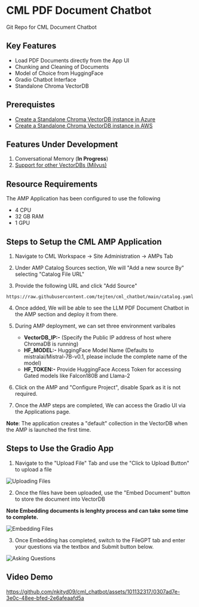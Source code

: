 # CML PDF Document Chatbot
Git Repo for CML Document Chatbot

## Key Features

- Load PDF Documents directly from the App UI
- Chunking and Cleaning of Documents
- Model of Choice from HuggingFace
- Gradio Chatbot Interface
- Standalone Chroma VectorDB

## Prerequistes

- [Create a Standalone Chroma VectorDB instance in Azure](https://github.com/nkityd09/cml_chatbot/blob/main/amp_extensions/Azure_Setting_Up_ChromaDB.md)
- [Create a Standalone Chroma VectorDB instance in AWS](https://github.com/nkityd09/cml_chatbot/blob/main/amp_extensions/Setting_Up_ChromaDB.md)


## Features Under Development

1. Conversational Memory (**In Progress**)
2. [Support for other VectorDBs (Milvus)](https://github.com/nkityd09/cml_chatbot/issues/1)

## Resource Requirements

The AMP Application has been configured to use the following 
- 4 CPU
- 32 GB RAM
- 1 GPU

## Steps to Setup the CML AMP Application

1. Navigate to CML Workspace -> Site Administration -> AMPs Tab

2. Under AMP Catalog Sources section, We will "Add a new source By" selecting "Catalog File URL" 

3. Provide the following URL and click "Add Source"

```
https://raw.githubusercontent.com/tejten/cml_chatbot/main/catalog.yaml
```

4. Once added, We will be able to see the LLM PDF Document Chatbot in the AMP section and deploy it from there.

5. During AMP deployment, we can set three environment varibales
   - **VectorDB_IP:-** (Specify the Public IP address of host where ChromaDB is running)
   - **HF_MODEL:-** HuggingFace Model Name (Defaults to mistralai/Mistral-7B-v0.1, please include the complete name of the model)
   - **HF_TOKEN:-** Provide HuggingFace Access Token for accessing Gated models like Falcon180B and Llama-2

6. Click on the AMP and "Configure Project", disable Spark as it is not required.

7. Once the AMP steps are completed, We can access the Gradio UI via the Applications page.

**Note**: The application creates a "default" collection in the VectorDB when the AMP is launched the first time.

## Steps to Use the Gradio App

1. Navigate to the "Upload File" Tab and use the "Click to Upload Button" to upload a file

![Uploading Files](images/File_Upload.png)

2. Once the files have been uploaded, use the "Embed Document" button to store the document into VectorDB

**Note Embedding documents is lenghty process and can take some time to complete.**

![Embedding Files](images/File_Embed.png)

3. Once Embedding has completed, switch to the FileGPT tab and enter your questions via the textbox and Submit button below.

![Asking Questions](images/Response.png)

## Video Demo

https://github.com/nkityd09/cml_chatbot/assets/101132317/0307ad7e-3e0c-48ee-bfed-2e6afeaafd5a
